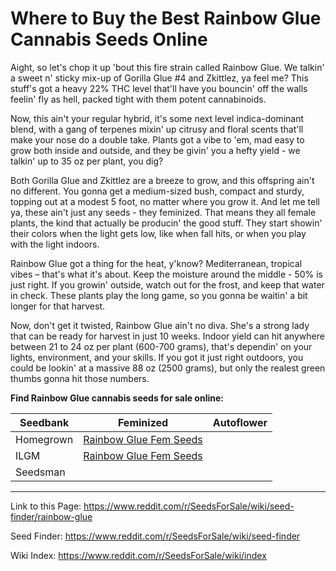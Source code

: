 # Where to Buy the Best Rainbow Glue Cannabis Seeds Online

Aight, so let's chop it up 'bout this fire strain called Rainbow Glue. We talkin' a sweet n' sticky mix-up of Gorilla Glue #4 and Zkittlez, ya feel me? This stuff's got a heavy 22% THC level that'll have you bouncin' off the walls feelin' fly as hell, packed tight with them potent cannabinoids.

Now, this ain't your regular hybrid, it's some next level indica-dominant blend, with a gang of terpenes mixin' up citrusy and floral scents that'll make your nose do a double take. Plants got a vibe to 'em, mad easy to grow both inside and outside, and they be givin' you a hefty yield - we talkin' up to 35 oz per plant, you dig?

Both Gorilla Glue and Zkittlez are a breeze to grow, and this offspring ain't no different. You gonna get a medium-sized bush, compact and sturdy, topping out at a modest 5 foot, no matter where you grow it. And let me tell ya, these ain't just any seeds - they feminized. That means they all female plants, the kind that actually be producin' the good stuff. They start showin' their colors when the light gets low, like when fall hits, or when you play with the light indoors.

Rainbow Glue got a thing for the heat, y'know? Mediterranean, tropical vibes – that's what it's about. Keep the moisture around the middle - 50% is just right. If you growin' outside, watch out for the frost, and keep that water in check. These plants play the long game, so you gonna be waitin' a bit longer for that harvest.

Now, don't get it twisted, Rainbow Glue ain't no diva. She's a strong lady that can be ready for harvest in just 10 weeks. Indoor yield can hit anywhere between 21 to 24 oz per plant (600-700 grams), that's dependin' on your lights, environment, and your skills. If you got it just right outdoors, you could be lookin' at a massive 88 oz (2500 grams), but only the realest green thumbs gonna hit those numbers.

**Find Rainbow Glue cannabis seeds for sale online:**

| Seedbank  | Feminized | Autoflower |
|-----------|-----------|------------|
| Homegrown | [Rainbow Glue Fem Seeds](https://homegrowncannabisco.com/products/rainbow-glue-feminized-marijuana-seeds?a_aid=sale) |  |
| ILGM      | [Rainbow Glue Fem Seeds](https://ilgm.com/products/rainbow-glue-feminized-seeds?aff=2191) |  |
| Seedsman  |  |  |

___

Link to this Page: https://www.reddit.com/r/SeedsForSale/wiki/seed-finder/rainbow-glue

Seed Finder: https://www.reddit.com/r/SeedsForSale/wiki/seed-finder

Wiki Index: https://www.reddit.com/r/SeedsForSale/wiki/index
